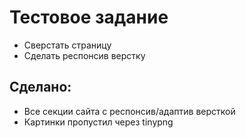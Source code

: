 # Тестовое задание

- Сверстать страницу
- Сделать респонсив верстку

## Сделано:

- Все секции сайта с респонсив/адаптив версткой
- Картинки пропустил через tinypng
